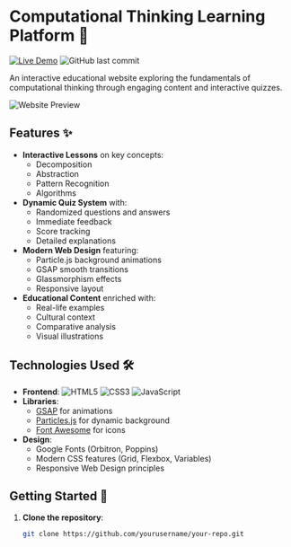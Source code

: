 # Computational Thinking Learning Platform 🧠

[![Live Demo](https://img.shields.io/badge/Live-Demo-brightgreen)](https://keinan21.github.io/berpikir-komputasi/)
![GitHub last commit](https://img.shields.io/github/last-commit/keinan21/berpikir-komputasi)

An interactive educational website exploring the fundamentals of computational thinking through engaging content and interactive quizzes.

![Website Preview](https://via.placeholder.com/800x400?text=Computational+Thinking+Preview)

## Features ✨

- **Interactive Lessons** on key concepts:
  - Decomposition
  - Abstraction
  - Pattern Recognition
  - Algorithms
- **Dynamic Quiz System** with:
  - Randomized questions and answers
  - Immediate feedback
  - Score tracking
  - Detailed explanations
- **Modern Web Design** featuring:
  - Particle.js background animations
  - GSAP smooth transitions
  - Glassmorphism effects
  - Responsive layout
- **Educational Content** enriched with:
  - Real-life examples
  - Cultural context
  - Comparative analysis
  - Visual illustrations

## Technologies Used 🛠️

- **Frontend**:
  ![HTML5](https://img.shields.io/badge/HTML5-E34F26?style=flat&logo=html5&logoColor=white)
  ![CSS3](https://img.shields.io/badge/CSS3-1572B6?style=flat&logo=css3&logoColor=white)
  ![JavaScript](https://img.shields.io/badge/JavaScript-F7DF1E?style=flat&logo=javascript&logoColor=black)
- **Libraries**:
  - [GSAP](https://greensock.com/gsap/) for animations
  - [Particles.js](https://vincentgarreau.com/particles.js/) for dynamic background
  - [Font Awesome](https://fontawesome.com/) for icons
- **Design**:
  - Google Fonts (Orbitron, Poppins)
  - Modern CSS features (Grid, Flexbox, Variables)
  - Responsive Web Design principles

## Getting Started 🚀

1. **Clone the repository**:
   ```bash
   git clone https://github.com/yourusername/your-repo.git
